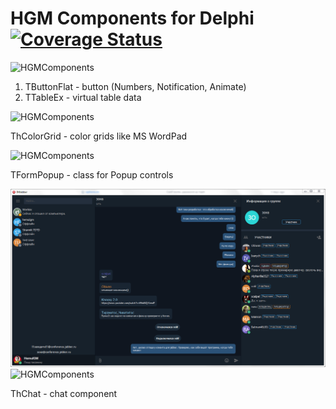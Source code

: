 # HGM Components for Delphi [![Coverage Status](https://coveralls.io/repos/github/HemulGM/Components/badge.svg?branch=master)](https://coveralls.io/github/HemulGM/Components?branch=master)

![HGMComponents](https://hemulgm.ru/images/preview/hgm_comp.png)

1. TButtonFlat - button (Numbers, Notification, Animate)
2. TTableEx - virtual table data

![HGMComponents](https://hemulgm.ru/images/preview/hgm_comp1.png)

ThColorGrid - color grids like MS WordPad

![HGMComponents](https://hemulgm.ru/images/preview/hcolorgrid_w.png)

TFormPopup - class for Popup controls

![HGMComponents](https://github.com/HemulGM/Components/blob/master/Media/shot1.PNG)
![HGMComponents](https://github.com/HemulGM/Components/blob/master/Media/ice_video_20191118-232202.gif)

ThChat - chat component
